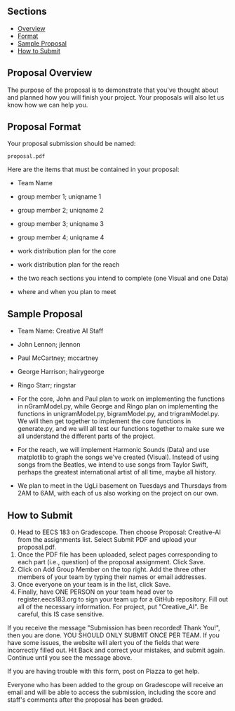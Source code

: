 ## Sections

- [Overview](#proposal-overview)
- [Format](#proposal-format)
- [Sample Proposal](#sample-proposal)
- [How to Submit](#how-to-submit)

## Proposal Overview

The purpose of the proposal is to demonstrate that you've thought about and planned how you will finish your project. Your proposals will also let us know how we can help you.

## Proposal Format

Your proposal submission should be named:

```
proposal.pdf
```

Here are the items that must be contained in your proposal:

- Team Name

- group member 1; uniqname 1

- group member 2; uniqname 2

- group member 3; uniqname 3

- group member 4; uniqname 4

- work distribution plan for the core

- work distribution plan for the reach

- the two reach sections you intend to complete (one Visual and one Data)

- where and when you plan to meet

## Sample Proposal

- Team Name: Creative AI Staff

- John Lennon; jlennon

- Paul McCartney; mccartney

- George Harrison; hairygeorge

- Ringo Starr; ringstar

- For the core, John and Paul plan to work on implementing the functions in nGramModel.py, while George and Ringo plan on implementing the functions in unigramModel.py, bigramModel.py, and trigramModel.py. We will then get together to implement the core functions in generate.py, and we will all test our functions together to make sure we all understand the different parts of the project.

- For the reach, we will implement Harmonic Sounds (Data) and use matplotlib to graph the songs we've created (Visual). Instead of using songs from the Beatles, we intend to use songs from Taylor Swift, perhaps the greatest international artist of all time, maybe all history.

- We plan to meet in the UgLi basement on Tuesdays and Thursdays from 2AM to 6AM, with each of us also working on the project on our own.

## How to Submit

0. Head to EECS 183 on Gradescope. Then choose Proposal: Creative-AI from the assignments list. Select Submit PDF and upload your proposal.pdf.
0. Once the PDF file has been uploaded, select pages corresponding to each part (i.e., question) of the proposal assignment. Click Save.
0. Click on Add Group Member on the top right. Add the three other members of your team by typing their names or email addresses.
0. Once everyone on your team is in the list, click Save.
0. Finally, have ONE PERSON on your team head over to register.eecs183.org  to sign your team up for a GitHub repository. Fill out all of the necessary information. For project, put "Creative_AI".  Be careful, this IS case sensitive.

If you receive the message "Submission has been recorded! Thank You!", then you are done. YOU SHOULD ONLY SUBMIT ONCE PER TEAM. If you have some issues, the website will alert you of the fields that were incorrectly filled out. Hit Back and correct your mistakes, and submit again. Continue until you see the message above.

If you are having trouble with this form, post on Piazza to get help.

Everyone who has been added to the group on Gradescope will receive an email and will be able to access the submission, including the score and staff's comments after the proposal has been graded.
